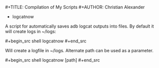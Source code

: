#+TITLE: Compilation of My Scripts
#+AUTHOR: Christian Alexander

* logcatnow

A script for automatically saves adb logcat outputs into files. By
default it will create logs in ~/logs:

#+begin_src shell
logcatnow
#+end_src

Will create a logfile in ~/logs. Alternate path can be used as a parameter.

#+begin_src shell
logcatnow [path]
#+end_src
